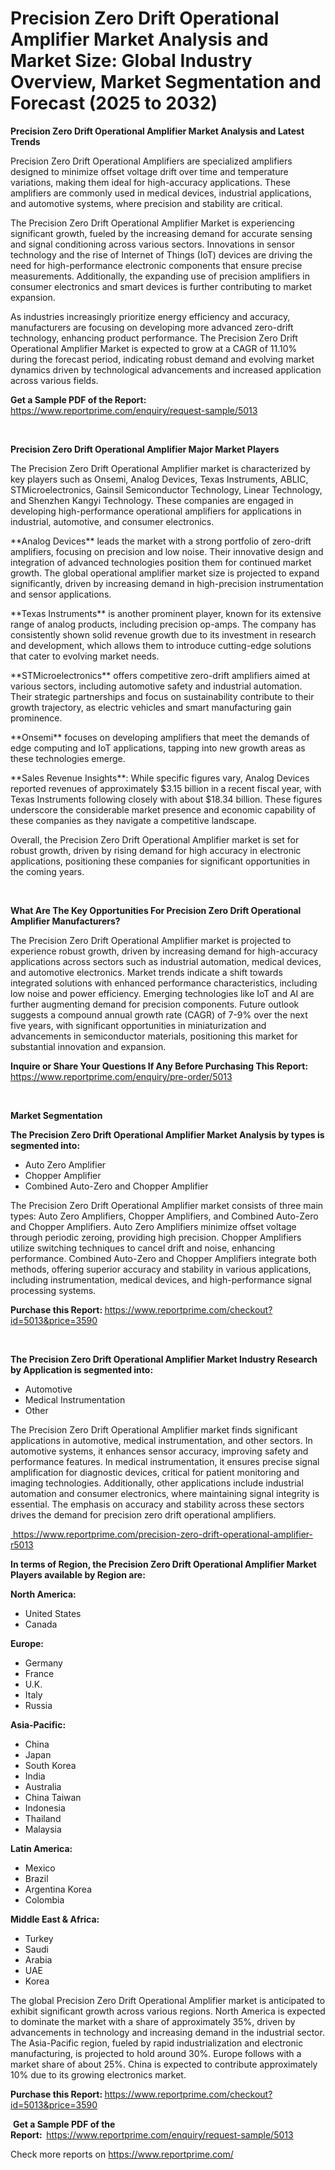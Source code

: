 <p><h1>Precision Zero Drift Operational Amplifier Market Analysis and Market Size: Global Industry Overview, Market Segmentation and Forecast (2025 to 2032)</h1></p><p><strong>Precision Zero Drift Operational Amplifier Market Analysis and Latest Trends</strong></p>
<p><p>Precision Zero Drift Operational Amplifiers are specialized amplifiers designed to minimize offset voltage drift over time and temperature variations, making them ideal for high-accuracy applications. These amplifiers are commonly used in medical devices, industrial applications, and automotive systems, where precision and stability are critical.</p><p>The Precision Zero Drift Operational Amplifier Market is experiencing significant growth, fueled by the increasing demand for accurate sensing and signal conditioning across various sectors. Innovations in sensor technology and the rise of Internet of Things (IoT) devices are driving the need for high-performance electronic components that ensure precise measurements. Additionally, the expanding use of precision amplifiers in consumer electronics and smart devices is further contributing to market expansion.</p><p>As industries increasingly prioritize energy efficiency and accuracy, manufacturers are focusing on developing more advanced zero-drift technology, enhancing product performance. The Precision Zero Drift Operational Amplifier Market is expected to grow at a CAGR of 11.10% during the forecast period, indicating robust demand and evolving market dynamics driven by technological advancements and increased application across various fields.</p></p>
<p><strong>Get a Sample PDF of the Report:&nbsp;</strong> <a href="https://www.reportprime.com/enquiry/request-sample/5013?utm_campaign=2278&utm_medium=2&utm_source=Github&utm_content=ia&utm_term=19032025&utm_id=precision-zero-drift-operational-amplifier">https://www.reportprime.com/enquiry/request-sample/5013</a></p>
<p>&nbsp;</p>
<p><strong>Precision Zero Drift Operational Amplifier Major Market Players</strong></p>
<p><p>The Precision Zero Drift Operational Amplifier market is characterized by key players such as Onsemi, Analog Devices, Texas Instruments, ABLIC, STMicroelectronics, Gainsil Semiconductor Technology, Linear Technology, and Shenzhen Kangyi Technology. These companies are engaged in developing high-performance operational amplifiers for applications in industrial, automotive, and consumer electronics.</p><p>**Analog Devices** leads the market with a strong portfolio of zero-drift amplifiers, focusing on precision and low noise. Their innovative design and integration of advanced technologies position them for continued market growth. The global operational amplifier market size is projected to expand significantly, driven by increasing demand in high-precision instrumentation and sensor applications.</p><p>**Texas Instruments** is another prominent player, known for its extensive range of analog products, including precision op-amps. The company has consistently shown solid revenue growth due to its investment in research and development, which allows them to introduce cutting-edge solutions that cater to evolving market needs.</p><p>**STMicroelectronics** offers competitive zero-drift amplifiers aimed at various sectors, including automotive safety and industrial automation. Their strategic partnerships and focus on sustainability contribute to their growth trajectory, as electric vehicles and smart manufacturing gain prominence.</p><p>**Onsemi** focuses on developing amplifiers that meet the demands of edge computing and IoT applications, tapping into new growth areas as these technologies emerge. </p><p>**Sales Revenue Insights**: While specific figures vary, Analog Devices reported revenues of approximately $3.15 billion in a recent fiscal year, with Texas Instruments following closely with about $18.34 billion. These figures underscore the considerable market presence and economic capability of these companies as they navigate a competitive landscape.</p><p>Overall, the Precision Zero Drift Operational Amplifier market is set for robust growth, driven by rising demand for high accuracy in electronic applications, positioning these companies for significant opportunities in the coming years.</p></p>
<p>&nbsp;</p>
<p><strong>What Are The Key Opportunities For Precision Zero Drift Operational Amplifier Manufacturers?</strong></p>
<p><p>The Precision Zero Drift Operational Amplifier market is projected to experience robust growth, driven by increasing demand for high-accuracy applications across sectors such as industrial automation, medical devices, and automotive electronics. Market trends indicate a shift towards integrated solutions with enhanced performance characteristics, including low noise and power efficiency. Emerging technologies like IoT and AI are further augmenting demand for precision components. Future outlook suggests a compound annual growth rate (CAGR) of 7-9% over the next five years, with significant opportunities in miniaturization and advancements in semiconductor materials, positioning this market for substantial innovation and expansion.</p></p>
<p><strong>Inquire or Share Your Questions If Any Before Purchasing This Report:</strong> <a href="https://www.reportprime.com/enquiry/pre-order/5013?utm_campaign=2278&utm_medium=2&utm_source=Github&utm_content=ia&utm_term=19032025&utm_id=precision-zero-drift-operational-amplifier">https://www.reportprime.com/enquiry/pre-order/5013</a></p>
<p>&nbsp;</p>
<p><strong>Market Segmentation</strong></p>
<p><strong>The Precision Zero Drift Operational Amplifier Market Analysis by types is segmented into:</strong></p>
<p><ul><li>Auto Zero Amplifier</li><li>Chopper Amplifier</li><li>Combined Auto-Zero and Chopper Amplifier</li></ul></p>
<p><p>The Precision Zero Drift Operational Amplifier market consists of three main types: Auto Zero Amplifiers, Chopper Amplifiers, and Combined Auto-Zero and Chopper Amplifiers. Auto Zero Amplifiers minimize offset voltage through periodic zeroing, providing high precision. Chopper Amplifiers utilize switching techniques to cancel drift and noise, enhancing performance. Combined Auto-Zero and Chopper Amplifiers integrate both methods, offering superior accuracy and stability in various applications, including instrumentation, medical devices, and high-performance signal processing systems.</p></p>
<p><strong>Purchase this Report:&nbsp;</strong><a href="https://www.reportprime.com/checkout?id=5013&price=3590&utm_campaign=2278&utm_medium=2&utm_source=Github&utm_content=ia&utm_term=19032025&utm_id=precision-zero-drift-operational-amplifier">https://www.reportprime.com/checkout?id=5013&price=3590</a></p>
<p>&nbsp;</p>
<p><strong>The Precision Zero Drift Operational Amplifier Market Industry Research by Application is segmented into:</strong></p>
<p><ul><li>Automotive</li><li>Medical Instrumentation</li><li>Other</li></ul></p>
<p><p>The Precision Zero Drift Operational Amplifier market finds significant applications in automotive, medical instrumentation, and other sectors. In automotive systems, it enhances sensor accuracy, improving safety and performance features. In medical instrumentation, it ensures precise signal amplification for diagnostic devices, critical for patient monitoring and imaging technologies. Additionally, other applications include industrial automation and consumer electronics, where maintaining signal integrity is essential. The emphasis on accuracy and stability across these sectors drives the demand for precision zero drift operational amplifiers.</p></p>
<p><a href="https://www.reportprime.com/precision-zero-drift-operational-amplifier-r5013?utm_campaign=2278&utm_medium=2&utm_source=Github&utm_content=ia&utm_term=19032025&utm_id=precision-zero-drift-operational-amplifier">&nbsp;https://www.reportprime.com/precision-zero-drift-operational-amplifier-r5013</a></p>
<p><strong>In terms of Region, the Precision Zero Drift Operational Amplifier Market Players available by Region are:</strong></p>
<p>
    <p> <strong> North America: </strong>
        <ul>
            <li>United States</li>
            <li>Canada</li>
        </ul>
        </p> 
    <p> <strong> Europe: </strong>
        <ul>
            <li>Germany</li>
            <li>France</li>
            <li>U.K.</li>
            <li>Italy</li>
            <li>Russia</li>
        </ul>
        </p> 
    <p> <strong> Asia-Pacific: </strong>
        <ul>
            <li>China</li>
            <li>Japan</li>
            <li>South Korea</li>
            <li>India</li>
            <li>Australia</li>
            <li>China Taiwan</li>
            <li>Indonesia</li>
            <li>Thailand</li>
            <li>Malaysia</li>
        </ul>
        </p> 
    <p> <strong> Latin America: </strong>
        <ul>
            <li>Mexico</li>
            <li>Brazil</li>
            <li>Argentina Korea</li>
            <li>Colombia</li>
        </ul>
        </p> 
    <p> <strong> Middle East & Africa: </strong>
        <ul>
            <li>Turkey</li>
            <li>Saudi</li>
            <li>Arabia</li>
            <li>UAE</li>
            <li>Korea</li>
        </ul>
    </p>
    </p>
<p><p>The global Precision Zero Drift Operational Amplifier market is anticipated to exhibit significant growth across various regions. North America is expected to dominate the market with a share of approximately 35%, driven by advancements in technology and increasing demand in the industrial sector. The Asia-Pacific region, fueled by rapid industrialization and electronic manufacturing, is projected to hold around 30%. Europe follows with a market share of about 25%. China is expected to contribute approximately 10% due to its growing electronics market.</p></p>
<p><strong>Purchase this Report: </strong><a href="https://www.reportprime.com/checkout?id=5013&price=3590&utm_campaign=2278&utm_medium=2&utm_source=Github&utm_content=ia&utm_term=19032025&utm_id=precision-zero-drift-operational-amplifier">https://www.reportprime.com/checkout?id=5013&price=3590</a></p>
<p>&nbsp;<strong>Get a Sample PDF of the Report:&nbsp;&nbsp;</strong><a href="https://www.reportprime.com/enquiry/request-sample/5013?utm_campaign=2278&utm_medium=2&utm_source=Github&utm_content=ia&utm_term=19032025&utm_id=precision-zero-drift-operational-amplifier">https://www.reportprime.com/enquiry/request-sample/5013</a></p>
<p><strong></strong></p>
<p>Check more reports on <a href="https://www.reportprime.com/?utm_campaign=2278&utm_medium=2&utm_source=Github&utm_content=ia&utm_term=19032025&utm_id=precision-zero-drift-operational-amplifier">https://www.reportprime.com/</a></p>